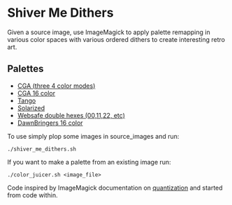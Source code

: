 Shiver Me Dithers
=================

Given a source image, use ImageMagick to apply palette remapping in various color spaces with various ordered dithers to create interesting retro art.

Palettes
--------

* [CGA (three 4 color modes)](http://en.wikipedia.org/wiki/Color_Graphics_Adapter)
* [CGA 16 color](http://en.wikipedia.org/wiki/Color_Graphics_Adapter)
* [Tango](http://tango.freedesktop.org/Tango_Icon_Theme_Guidelines#Color_Palette)
* [Solarized](http://ethanschoonover.com/solarized)
* [Websafe double hexes (00,11,22, etc)](http://www.w3schools.com/tags/ref_colorpicker.asp)
* [DawnBringers 16 color](http://www.pixeljoint.com/p/23821.htm)

To use simply plop some images in source_images and run:

    ./shiver_me_dithers.sh
    
If you want to make a palette from an existing image run:

    ./color_juicer.sh <image_file>

Code inspired by ImageMagick documentation on [quantization](http://www.imagemagick.org/Usage/quantize/#quantize) and started from code within.
